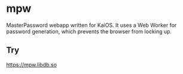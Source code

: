 # mpw

MasterPassword webapp written for KaiOS. It uses a Web Worker for password
generation, which prevents the browser from locking up.

## Try

https://mpw.libdb.so
